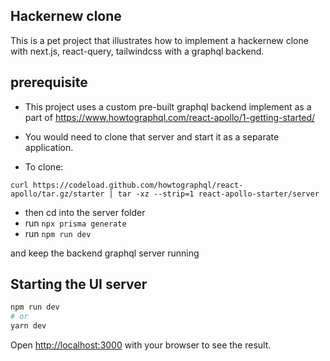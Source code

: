 ## Hackernew clone

This is a pet project that illustrates how to implement a hackernew clone with next.js, react-query, tailwindcss with a graphql backend.

## prerequisite

- This project uses a custom pre-built graphql backend implement as a part of https://www.howtographql.com/react-apollo/1-getting-started/
- You would need to clone that server and start it as a separate application.

- To clone:  

```
curl https://codeload.github.com/howtographql/react-apollo/tar.gz/starter | tar -xz --strip=1 react-apollo-starter/server
```

- then cd into the server folder
- run `npx prisma generate`
- run `npm run dev`

and keep the backend graphql server running

## Starting the UI server

```bash
npm run dev
# or
yarn dev
```

Open [http://localhost:3000](http://localhost:3000) with your browser to see the result.
